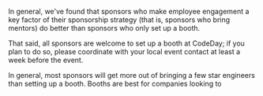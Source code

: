In general, we've found that sponsors who make employee engagement a key factor of their sponsorship strategy (that is, sponsors who bring mentors) do better than sponsors who only set up a booth.

That said, all sponsors are welcome to set up a booth at CodeDay; if you plan to do so, please coordinate with your local event contact at least a week before the event.

In general, most sponsors will get more out of bringing a few star engineers than setting up a booth. Booths are best for companies looking to 
